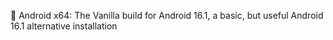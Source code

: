 🤖️ Android x64: The Vanilla build for Android 16.1, a basic, but useful Android 16.1 alternative installation 
